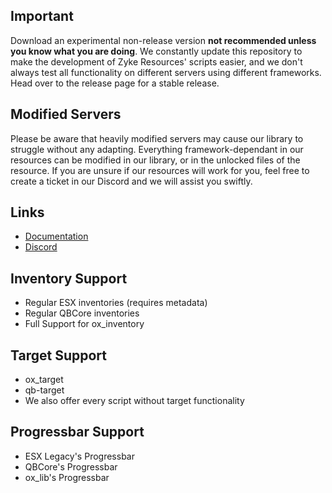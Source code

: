 ## Important
Download an experimental non-release version **not recommended unless you know what you are doing**. We constantly update this repository to make the development of Zyke Resources' scripts easier, and we don't always test all functionality on different servers using different frameworks. Head over to the release page for a stable release.

## Modified Servers
Please be aware that heavily modified servers may cause our library to struggle without any adapting. Everything framework-dependant in our resources can be modified in our library, or in the unlocked files of the resource. If you are unsure if our resources will work for you, feel free to create a ticket in our Discord and we will assist you swiftly.

## Links
-   [Documentation](https://docs.zykeresources.com/free-resources/zyke-lib)
-   [Discord](https://discord.zykeresources.com/)

## Inventory Support
- Regular ESX inventories (requires metadata)
- Regular QBCore inventories
- Full Support for ox_inventory

## Target Support
- ox_target
- qb-target
- We also offer every script without target functionality

## Progressbar Support
- ESX Legacy's Progressbar
- QBCore's Progressbar
- ox_lib's Progressbar
